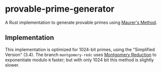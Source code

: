 # provable-prime-generator

A Rust implementation to generate provable primes using [Maurer's Method](https://crypto.ethz.ch/publications/files/Maurer95a.pdf).

## Implementation

This implementation is optimized for 1024-bit primes, using the "Simplified Version" (3.4). The branch `montgomery-redc` uses [Montgomery Reduction](https://en.wikipedia.org/wiki/Montgomery_modular_multiplication) to exponentiate modulo `N` faster; but with only 1024 bit this method is slightly slower.
